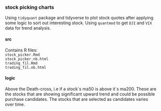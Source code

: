 ### stock picking charts ###

Using `tidyquant` package and tidyverse to plot stock quotes after applying some logic to sort out interesting stock. Using `quantmod` to get `DJI` and `VIX` data for trend analysis.  

#### src ####  
Contains R files:  
`stock_picker.Rmd`  
`stock_picker.nb.html`  
`trading_fil.Rmd`  
`trading_fil.nb.html`  

#### logic ####  
Above the Death-cross, i.e if a stock´s ma50 is above it´s ma200. These are the stocks that are showing significant upward trend and could be possible purchase candidates. The stocks that are selected as candidates varies over time.
